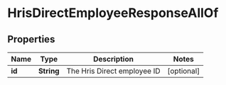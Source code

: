 

# HrisDirectEmployeeResponseAllOf


## Properties

| Name | Type | Description | Notes |
|------------ | ------------- | ------------- | -------------|
|**id** | **String** | The Hris Direct employee ID |  [optional] |



